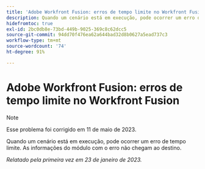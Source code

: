 ```yaml
---
title: 'Adobe Workfront Fusion: erros de tempo limite no Workfront Fusion'
description: Quando um cenário está em execução, pode ocorrer um erro de tempo limite. As informações do módulo com o erro não chegam ao destino.
hidefromtoc: true
exl-id: 2bc0db8e-73bd-449b-9025-369c8c62dcc5
source-git-commit: 94dd70f476ea62a644bad32d8b0627a5ead737c3
workflow-type: tm+mt
source-wordcount: '74'
ht-degree: 91%

---
```


# Adobe Workfront Fusion: erros de tempo limite no Workfront Fusion

>[!NOTE]
>
>Esse problema foi corrigido em 11 de maio de 2023.

Quando um cenário está em execução, pode ocorrer um erro de tempo limite. As informações do módulo com o erro não chegam ao destino.

_Relatado pela primeira vez em 23 de janeiro de 2023._
